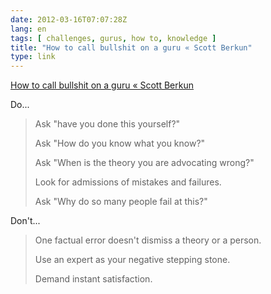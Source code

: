 ```yaml
---
date: 2012-03-16T07:07:28Z
lang: en
tags: [ challenges, gurus, how to, knowledge ]
title: "How to call bullshit on a guru « Scott Berkun"
type: link
---
```


[How to call bullshit on a guru « Scott
Berkun](http://www.scottberkun.com/blog/2009/how-to-call-bullshit-on-a-guru/)

Do...

> Ask "have you done this yourself?"
>
> Ask "How do you know what you know?"
>
> Ask "When is the theory you are advocating wrong?"
>
> Look for admissions of mistakes and failures.
>
> Ask "Why do so many people fail at this?"

Don't...

> One factual error doesn't dismiss a theory or a person.
>
> Use an expert as your negative stepping stone.
>
> Demand instant satisfaction.

